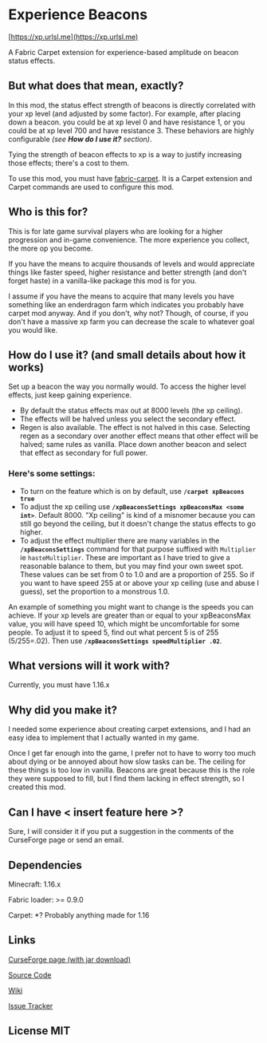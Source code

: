 
# Experience Beacons
[https://xp.urlsl.me](https://xp.urlsl.me)

A Fabric Carpet extension for experience-based amplitude on beacon status effects.

## But what does that mean, exactly?
In this mod, the status effect strength of beacons is directly correlated with your xp level (and adjusted by some factor). For example, after placing down a beacon. you could be at xp level 0 and have resistance 1, or you could be at xp level 700 and have resistance 3. These behaviors are highly configurable *(see **How do I use it?** section)*.

Tying the strength of beacon effects to xp is a way to justify increasing those effects; there's a cost to them.

To use this mod, you must have [fabric-carpet](https://www.curseforge.com/minecraft/mc-mods/carpet). It is a Carpet extension and Carpet commands are used to configure this mod.

## Who is this for?
This is for late game survival players who are looking for a higher progression and in-game convenience. The more experience you collect, the more op you become.

If you have the means to acquire thousands of levels and would appreciate things like faster speed, higher resistance and better strength (and don't forget haste) in a vanilla-like package this mod is for you.

I assume if you have the means to acquire that many levels you have something like an enderdragon farm which indicates you probably have carpet mod anyway. And if you don't, why not? Though, of course, if you don't have a massive xp farm you can decrease the scale to whatever goal you would like.

## How do I use it? (and small details about how it works)

Set up a beacon the way you normally would. To access the higher level effects, just keep gaining experience.

- By default the status effects max out at 8000 levels (the xp ceiling).
- The effects will be halved unless you select the secondary effect. 
- Regen is also available. The effect is not halved in this case. Selecting regen as a secondary over another effect means that other effect will be halved; same rules as vanilla. Place down another beacon and select that effect as secondary for full power.

### Here's some settings:
- To turn on the feature which is on by default, use **`/carpet xpBeacons true`**
- To adjust the xp ceiling use **`/xpBeaconsSettings xpBeaconsMax <some int>`**. Default 8000. "Xp ceiling" is kind of a misnomer because you can still go beyond the ceiling, but it doesn't change the status effects to go higher.
- To adjust the effect multiplier there are many variables in the **`/xpBeaconsSettings`** command for that purpose suffixed with `Multiplier` ie `hasteMultiplier`. These are important as I have tried to give a reasonable balance to them, but you may find your own sweet spot. These values can be set from 0 to 1.0 and are a proportion of 255. So if you want to have speed 255 at or above your xp ceiling (use and abuse I guess), set the proportion to a monstrous 1.0.

An example of something you might want to change is the speeds you can achieve. If your xp levels are greater than or equal to your xpBeaconsMax value, you will have speed 10, which might be uncomfortable for some people. To adjust it to speed 5, find out what percent 5 is of 255 (5/255=.02). Then use **`/xpBeaconsSettings speedMultiplier .02`**.

## What versions will it work with?
Currently, you must have 1.16.x

## Why did you make it?
I needed some experience about creating carpet extensions, and I had an easy idea to implement that I actually wanted in my game.

Once I get far enough into the game, I prefer not to have to worry too much about dying or be annoyed about how slow tasks can be. The ceiling for these things is too low in vanilla. Beacons are great because this is the role they were supposed to fill, but I find them lacking in effect strength, so I created this mod.

## Can I have < insert feature here >?
Sure, I will consider it if you put a suggestion in the comments of the CurseForge page or send an email.

## Dependencies
Minecraft: 1.16.x

Fabric loader: >= 0.9.0

Carpet: *? Probably anything made for 1.16

## Links
[CurseForge page (with jar download)](https://xp.urlsl.me)

[Source Code](https://urlsl.me/xpBeaconsSource)

[Wiki](https://urlsl.me/xpBeaconsWiki)

[Issue Tracker](https://urlsl.me/xpBeaconsIssues)


## License MIT
